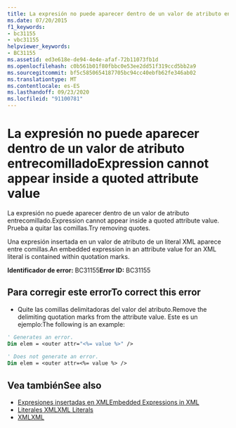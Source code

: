 ```yaml
---
title: La expresión no puede aparecer dentro de un valor de atributo entrecomillado
ms.date: 07/20/2015
f1_keywords:
- bc31155
- vbc31155
helpviewer_keywords:
- BC31155
ms.assetid: ed3e618e-de94-4e4e-afaf-72b11073fb1d
ms.openlocfilehash: c0b561b01f80fbbc0e53ee2dd51f319ccd5bb2a9
ms.sourcegitcommit: bf5c5850654187705bc94cc40ebfb62fe346ab02
ms.translationtype: MT
ms.contentlocale: es-ES
ms.lasthandoff: 09/23/2020
ms.locfileid: "91100781"
---
```

# <a name="expression-cannot-appear-inside-a-quoted-attribute-value"></a><span data-ttu-id="51689-102">La expresión no puede aparecer dentro de un valor de atributo entrecomillado</span><span class="sxs-lookup"><span data-stu-id="51689-102">Expression cannot appear inside a quoted attribute value</span></span>

<span data-ttu-id="51689-103">La expresión no puede aparecer dentro de un valor de atributo entrecomillado.</span><span class="sxs-lookup"><span data-stu-id="51689-103">Expression cannot appear inside a quoted attribute value.</span></span> <span data-ttu-id="51689-104">Prueba a quitar las comillas.</span><span class="sxs-lookup"><span data-stu-id="51689-104">Try removing quotes.</span></span>  
  
 <span data-ttu-id="51689-105">Una expresión insertada en un valor de atributo de un literal XML aparece entre comillas.</span><span class="sxs-lookup"><span data-stu-id="51689-105">An embedded expression in an attribute value for an XML literal is contained within quotation marks.</span></span>  
  
 <span data-ttu-id="51689-106">**Identificador de error:** BC31155</span><span class="sxs-lookup"><span data-stu-id="51689-106">**Error ID:** BC31155</span></span>  
  
## <a name="to-correct-this-error"></a><span data-ttu-id="51689-107">Para corregir este error</span><span class="sxs-lookup"><span data-stu-id="51689-107">To correct this error</span></span>  
  
- <span data-ttu-id="51689-108">Quite las comillas delimitadoras del valor del atributo.</span><span class="sxs-lookup"><span data-stu-id="51689-108">Remove the delimiting quotation marks from the attribute value.</span></span> <span data-ttu-id="51689-109">Este es un ejemplo:</span><span class="sxs-lookup"><span data-stu-id="51689-109">The following is an example:</span></span>  
  
```vb  
' Generates an error.  
Dim elem = <outer attr="<%= value %>" />  
  
' Does not generate an error.  
Dim elem = <outer attr=<%= value %> />  
```  
  
## <a name="see-also"></a><span data-ttu-id="51689-110">Vea también</span><span class="sxs-lookup"><span data-stu-id="51689-110">See also</span></span>

- [<span data-ttu-id="51689-111">Expresiones insertadas en XML</span><span class="sxs-lookup"><span data-stu-id="51689-111">Embedded Expressions in XML</span></span>](../programming-guide/language-features/xml/embedded-expressions-in-xml.md)
- [<span data-ttu-id="51689-112">Literales XML</span><span class="sxs-lookup"><span data-stu-id="51689-112">XML Literals</span></span>](../language-reference/xml-literals/index.md)
- [<span data-ttu-id="51689-113">XML</span><span class="sxs-lookup"><span data-stu-id="51689-113">XML</span></span>](../programming-guide/language-features/xml/index.md)
